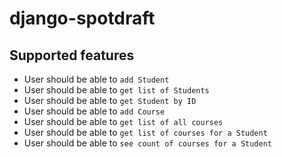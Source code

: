 # django-spotdraft

## Supported features

-   User should be able to `add Student`
-   User should be able to `get list of Students`
-   User should be able to `get Student by ID`
-   User should be able to `add Course`
-   User should be able to `get list of all courses`
-   User should be able to `get list of courses for a Student`
-   User should be able to `see count of courses for a Student`

